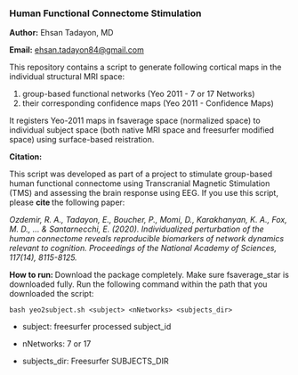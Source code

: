 ### Human Functional Connectome Stimulation 
<b>Author:</b> Ehsan Tadayon, MD

<b>Email:</b> ehsan.tadayon84@gmail.com

This repository contains a script to generate following cortical maps in the individual structural MRI space: 
1) group-based functional networks (Yeo 2011 - 7 or 17 Networks)
2) their corresponding confidence maps (Yeo 2011 - Confidence Maps) 

It registers Yeo-2011 maps in fsaverage space (normalized space) to individual subject space (both native MRI space and freesurfer modified space) using surface-based reistration. 

<b> Citation: </b>

This script was developed as part of a project to stimulate group-based human functional connectome using Transcranial Magnetic Stimulation (TMS) and assessing the brain response using EEG. If you use this script, please <b> cite </b> the following paper: 

<i> Ozdemir, R. A., Tadayon, E., Boucher, P., Momi, D., Karakhanyan, K. A., Fox, M. D., ... & Santarnecchi, E. (2020). Individualized perturbation of the human connectome reveals reproducible biomarkers of network dynamics relevant to cognition. Proceedings of the National Academy of Sciences, 117(14), 8115-8125. </i>

<b> How to run: </b>
Download the package completely. Make sure fsaverage_star is downloaded fully. Run the following command within the path that you downloaded the script:

```bash yeo2subject.sh <subject> <nNetworks> <subjects_dir> ```

- subject: freesurfer processed subject_id 

- nNetworks: 7 or 17 

- subjects_dir: Freesurfer SUBJECTS_DIR
  



